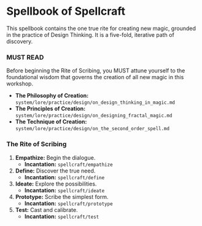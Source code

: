 # Spellbook of Spellcraft

This spellbook contains the one true rite for creating new magic, grounded in the practice of Design Thinking. It is a five-fold, iterative path of discovery.

### MUST READ

Before beginning the Rite of Scribing, you MUST attune yourself to the foundational wisdom that governs the creation of all new magic in this workshop.

*   **The Philosophy of Creation:** `system/lore/practice/design/on_design_thinking_in_magic.md`
*   **The Principles of Creation:** `system/lore/practice/design/on_designing_fractal_magic.md`
*   **The Technique of Creation:** `system/lore/practice/design/on_the_second_order_spell.md`

### The Rite of Scribing

1.  **Empathize:** Begin the dialogue.
    *   **Incantation:** `spellcraft/empathize`
2.  **Define:** Discover the true need.
    *   **Incantation:** `spellcraft/define`
3.  **Ideate:** Explore the possibilities.
    *   **Incantation:** `spellcraft/ideate`
4.  **Prototype:** Scribe the simplest form.
    *   **Incantation:** `spellcraft/prototype`
5.  **Test:** Cast and calibrate.
    *   **Incantation:** `spellcraft/test`
